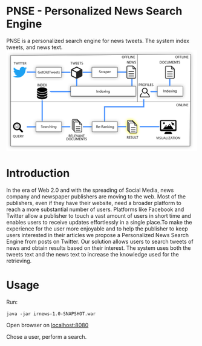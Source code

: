 # PNSE - Personalized News Search Engine
PNSE is a personalized search engine for news tweets. The system index tweets, and news text.
![Pipeline](https://github.com/SasCezar/IRNews/blob/master/images/pipeline.png "Proposed Pipeline")

# Introduction
In the era of Web 2.0 and with the spreading of Social Media, news company and newspaper publishers are moving to the web.  Most of the publishers, even if they have their website, need a broader platform to reach a more substantial number of users.  Platforms like Facebook and Twitter allow a publisher to touch a vast amount of users in short time and enables users to receive updates effortlessly in a single place.To make the experience for the user more enjoyable and to help the publisher to keep  users  interested  in  their  articles  we  propose  a  Personalized News Search Engine from posts on Twitter. Our solution  allows  users  to  search  tweets  of  news  and  obtain  results based on their interest.  The system uses both the tweets text and the news text to increase the knowledge used for the retrieving.

# Usage
Run:
```
java -jar irnews-1.0-SNAPSHOT.war
```

Open browser on [localhost:8080](localhost:8080)

Chose a user, perform a search.
